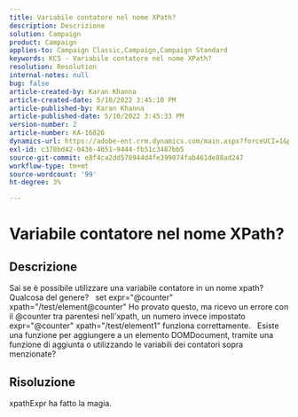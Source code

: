 ```yaml
---
title: Variabile contatore nel nome XPath?
description: Descrizione
solution: Campaign
product: Campaign
applies-to: Campaign Classic,Campaign,Campaign Standard
keywords: KCS - Variabile contatore nel nome XPath?
resolution: Resolution
internal-notes: null
bug: false
article-created-by: Karan Khanna
article-created-date: 5/10/2022 3:45:10 PM
article-published-by: Karan Khanna
article-published-date: 5/10/2022 3:45:33 PM
version-number: 2
article-number: KA-16826
dynamics-url: https://adobe-ent.crm.dynamics.com/main.aspx?forceUCI=1&pagetype=entityrecord&etn=knowledgearticle&id=c2fb652b-78d0-ec11-a7b5-00224809c556
exl-id: c378bd42-0436-4651-9444-fb51c3487bb5
source-git-commit: e8f4ca2dd578944d4fe399074fab461de88ad247
workflow-type: tm+mt
source-wordcount: '99'
ht-degree: 3%

---
```


# Variabile contatore nel nome XPath?

## Descrizione


Sai se è possibile utilizzare una variabile contatore in un nome xpath? Qualcosa del genere?
 
set expr=&quot;@counter&quot; xpath=&quot;/test/element@counter&quot; Ho provato questo, ma ricevo un errore con il @counter tra parentesi nell&#39;xpath, un numero invece impostato expr=&quot;@counter&quot; xpath=&quot;/test/element1&quot; funziona correttamente.
 
Esiste una funzione per aggiungere a un elemento DOMDocument, tramite una funzione di aggiunta o utilizzando le variabili dei contatori sopra menzionate?


## Risoluzione


xpathExpr ha fatto la magia.
